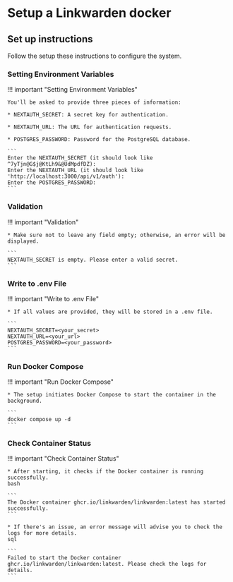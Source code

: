 # Setup a Linkwarden docker

## Set up instructions
Follow the setup these instructions to configure the system.


### Setting Environment Variables
!!! important "Setting Environment Variables"

    You'll be asked to provide three pieces of information:

    * NEXTAUTH_SECRET: A secret key for authentication.

    * NEXTAUTH_URL: The URL for authentication requests.

    * POSTGRES_PASSWORD: Password for the PostgreSQL database.

    ```
    Enter the NEXTAUTH_SECRET (it should look like ^7yTjn@G$j@KtLh9&@UdMpdfDZ):
    Enter the NEXTAUTH_URL (it should look like 'http://localhost:3000/api/v1/auth'):
    Enter the POSTGRES_PASSWORD:
    ```

### Validation
!!! important "Validation"

    * Make sure not to leave any field empty; otherwise, an error will be displayed.

    ```
    NEXTAUTH_SECRET is empty. Please enter a valid secret.
    ```

### Write to .env File
!!! important "Write to .env File"

    * If all values are provided, they will be stored in a .env file.

    ```
    NEXTAUTH_SECRET=<your_secret>
    NEXTAUTH_URL=<your_url>
    POSTGRES_PASSWORD=<your_password>
    ```

### Run Docker Compose
!!! important "Run Docker Compose"

    * The setup initiates Docker Compose to start the container in the background.

    ```
    docker compose up -d
    ```

### Check Container Status
!!! important "Check Container Status"

    * After starting, it checks if the Docker container is running successfully.
    bash

    ```
    The Docker container ghcr.io/linkwarden/linkwarden:latest has started successfully.
    ```

    * If there's an issue, an error message will advise you to check the logs for more details.
    sql

    ```
    Failed to start the Docker container ghcr.io/linkwarden/linkwarden:latest. Please check the logs for details.
    ```